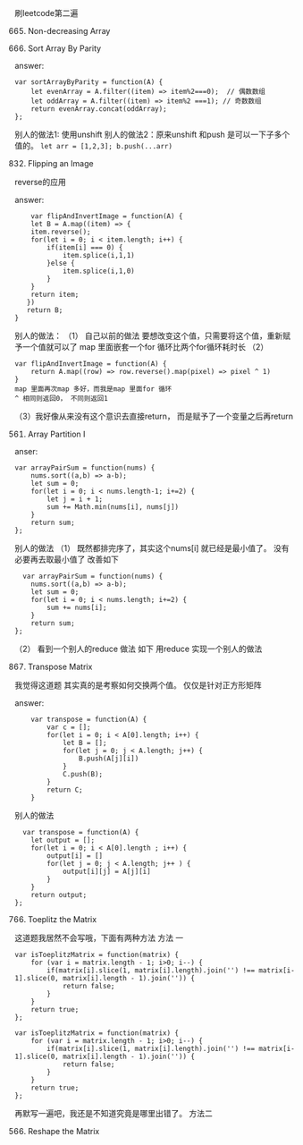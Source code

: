 刷leetcode第二遍

665. Non-decreasing Array

905. Sort Array By Parity

answer: 
```
var sortArrayByParity = function(A) {
    let evenArray = A.filter((item) => item%2===0);  // 偶数数组
    let oddArray = A.filter((item) => item%2 ===1); // 奇数数组
    return evenArray.concat(oddArray);
};
```
别人的做法1: 使用unshift 
别人的做法2：原来unshift 和push 是可以一下子多个值的。 `let arr = [1,2,3]; b.push(...arr)`

832. Flipping an Image

reverse的应用

answer: 
```
    var flipAndInvertImage = function(A) {
    let B = A.map((item) => {
    item.reverse();
    for(let i = 0; i < item.length; i++) {
        if(item[i] === 0) {
            item.splice(i,1,1)
        }else {
            item.splice(i,1,0)
        }                                                                             
    }
    return item;
   })
   return B;
}
```
别人的做法：
（1） 自己以前的做法
要想改变这个值，只需要将这个值，重新赋予一个值就可以了
map 里面嵌套一个for 循环比两个for循环耗时长
（2） 
```
var flipAndInvertImage = function(A) {
    return A.map((row) => row.reverse().map(pixel) => pixel ^ 1)
}
map 里面再次map 多好，而我是map 里面for 循环
^ 相同则返回0， 不同则返回1
```
（3）我好像从来没有这个意识去直接return， 而是赋予了一个变量之后再return

561. Array Partition I

anser: 
```
var arrayPairSum = function(nums) {
    nums.sort((a,b) => a-b);
    let sum = 0;
    for(let i = 0; i < nums.length-1; i+=2) {
        let j = i + 1;
        sum += Math.min(nums[i], nums[j])
    }
    return sum;
};
```
别人的做法
（1） 既然都排完序了，其实这个nums[i] 就已经是最小值了。
没有必要再去取最小值了
改善如下
```
  var arrayPairSum = function(nums) {
    nums.sort((a,b) => a-b);
    let sum = 0;
    for(let i = 0; i < nums.length; i+=2) {
        sum += nums[i];
    }
    return sum;
};  
```
（2） 看到一个别人的reduce 做法 如下
用reduce 实现一个别人的做法

867. Transpose Matrix

我觉得这道题 其实真的是考察如何交换两个值。 
仅仅是针对正方形矩阵


answer: 
```
    var transpose = function(A) {
        var c = [];
        for(let i = 0; i < A[0].length; i++) {
            let B = [];
            for(let j = 0; j < A.length; j++) {
                B.push(A[j][i])
            }
            C.push(B); 
        }
        return C;
    }
```

别人的做法
```
  var transpose = function(A) {
    let output = [];
    for(let i = 0; i < A[0].length ; i++) {
        output[i] = []
        for(let j = 0; j < A.length; j++ ) {          
            output[i][j] = A[j][i]
        }
    }
    return output;
};  
```

766. Toeplitz the Matrix

这道题我居然不会写哦，下面有两种方法
方法 一
```
var isToeplitzMatrix = function(matrix) {
    for (var i = matrix.length - 1; i>0; i--) {
        if(matrix[i].slice(1, matrix[i].length).join('') !== matrix[i-1].slice(0, matrix[i].length - 1).join('')) {
            return false;
        }
    }
    return true;
};
```

```
var isToeplitzMatrix = function(matrix) {
    for (var i = matrix.length - 1; i>0; i--) {
        if(matrix[i].slice(1, matrix[i].length).join('') !== matrix[i-1].slice(0, matrix[i].length - 1).join('')) {
            return false;
        }
    }
    return true;
};

```
再默写一遍吧，我还是不知道究竟是哪里出错了。
方法二

566. Reshape the Matrix


